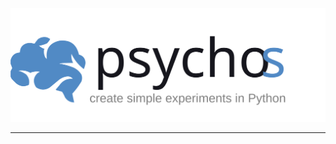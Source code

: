 
<p align="center">
  <a href="https://github.com/memory-formation/psychos">
    <picture>
        <source media="(prefers-color-scheme: dark)" srcset="./docs/assets/psychos-dark.svg">
        <img alt="dmf-utils" src="./docs/assets/psychos.svg">
    </picture>
  </a>
</p>

-------
